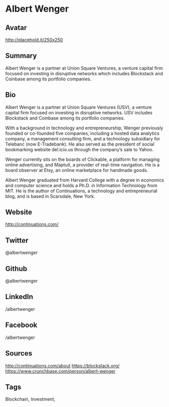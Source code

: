 # Albert Wenger

## Avatar
http://placehold.it/250x250

## Summary
Albert Wenger is a partner at Union Square Ventures, a venture capital firm focused on investing in disruptive networks which includes Blockstack and Coinbase among its portfolio companies.

## Bio
Albert Wenger is a partner at Union Square Ventures (USV), a venture capital firm focused on investing in disruptive networks. USV includes Blockstack and Coinbase among its portfolio companies. 

With a background in technology and entrepreneurship, Wenger previously founded or co-founded five companies, including a hosted data analytics company, a management consulting firm, and a technology subsidiary for Telebanc (now E-Tradebank). He also served as the president of social bookmarking website del.icio.us through the company’s sale to Yahoo. 

Wenger currently sits on the boards of Clickable, a platform for managing online advertising, and Maptuit, a provider of real-time navigation. He is a board observer at Etsy, an online marketplace for handmade goods.

Albert Wenger graduated from Harvard College with a degree in economics and computer science and holds a Ph.D. in Information Technology from MIT. He is the author of Continuations, a technology and entrepreneurial blog, and is based in Scarsdale, New York.

## Website
http://continuations.com/

## Twitter
@albertwenger

## Github
@albertwenger

## LinkedIn
/albertwenger

## Facebook
/albertwenger

## Sources
http://continuations.com/about
https://blockstack.org/
https://www.crunchbase.com/person/albert-wenger

## Tags
Blockchain, Investment,
